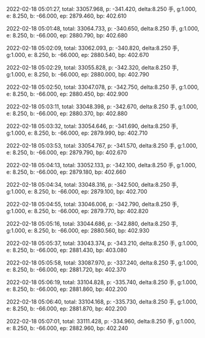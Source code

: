 2022-02-18 05:01:27, total: 33057.968, p: -341.420, delta:8.250 手, g:1.000, e: 8.250, b: -66.000, ep: 2879.460, bp: 402.610

2022-02-18 05:01:48, total: 33064.733, p: -340.650, delta:8.250 手, g:1.000, e: 8.250, b: -66.000, ep: 2880.790, bp: 402.680

2022-02-18 05:02:09, total: 33062.093, p: -340.820, delta:8.250 手, g:1.000, e: 8.250, b: -66.000, ep: 2880.540, bp: 402.670

2022-02-18 05:02:29, total: 33055.828, p: -342.320, delta:8.250 手, g:1.000, e: 8.250, b: -66.000, ep: 2880.000, bp: 402.790

2022-02-18 05:02:50, total: 33047.078, p: -342.750, delta:8.250 手, g:1.000, e: 8.250, b: -66.000, ep: 2880.450, bp: 402.900

2022-02-18 05:03:11, total: 33048.398, p: -342.670, delta:8.250 手, g:1.000, e: 8.250, b: -66.000, ep: 2880.370, bp: 402.880

2022-02-18 05:03:32, total: 33054.646, p: -341.690, delta:8.250 手, g:1.000, e: 8.250, b: -66.000, ep: 2879.990, bp: 402.710

2022-02-18 05:03:53, total: 33054.767, p: -341.570, delta:8.250 手, g:1.000, e: 8.250, b: -66.000, ep: 2879.790, bp: 402.670

2022-02-18 05:04:13, total: 33052.133, p: -342.100, delta:8.250 手, g:1.000, e: 8.250, b: -66.000, ep: 2879.180, bp: 402.660

2022-02-18 05:04:34, total: 33048.316, p: -342.500, delta:8.250 手, g:1.000, e: 8.250, b: -66.000, ep: 2879.100, bp: 402.700

2022-02-18 05:04:55, total: 33046.006, p: -342.790, delta:8.250 手, g:1.000, e: 8.250, b: -66.000, ep: 2879.770, bp: 402.820

2022-02-18 05:05:16, total: 33044.686, p: -342.880, delta:8.250 手, g:1.000, e: 8.250, b: -66.000, ep: 2880.560, bp: 402.930

2022-02-18 05:05:37, total: 33043.374, p: -343.210, delta:8.250 手, g:1.000, e: 8.250, b: -66.000, ep: 2881.430, bp: 403.080

2022-02-18 05:05:58, total: 33087.970, p: -337.240, delta:8.250 手, g:1.000, e: 8.250, b: -66.000, ep: 2881.720, bp: 402.370

2022-02-18 05:06:19, total: 33104.828, p: -335.740, delta:8.250 手, g:1.000, e: 8.250, b: -66.000, ep: 2881.860, bp: 402.200

2022-02-18 05:06:40, total: 33104.168, p: -335.730, delta:8.250 手, g:1.000, e: 8.250, b: -66.000, ep: 2881.870, bp: 402.200

2022-02-18 05:07:01, total: 33111.428, p: -334.960, delta:8.250 手, g:1.000, e: 8.250, b: -66.000, ep: 2882.960, bp: 402.240